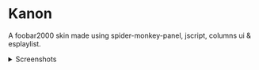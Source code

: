 # Kanon
A foobar2000 skin made using spider-monkey-panel, jscript, columns ui &amp; esplaylist.

<details><summary>Screenshots</summary><p>
	![One](img/1.png)
	![Two](img/2.png)
	![Three](img/3.png)
</p></details>
